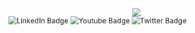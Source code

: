 <div id= "header" align="center">
    <img src="https://media.giphy.com/media/JtBZm3Getg3dqxK0zP/giphy-downsized-large.gif" with="100"/> 
</div>

<div id="badges">
  <img src="https://img.shields.io/badge/LinkedIn-blue?style=for-the-badge&logo=linkedin&logoColor=white" alt="LinkedIn Badge"/>
  <img src="https://img.shields.io/badge/YouTube-red?style=for-the-badge&logo=youtube&logoColor=white" alt="Youtube Badge"/>
  <img src="https://img.shields.io/badge/Twitter-blue?style=for-the-badge&logo=twitter&logoColor=white" alt="Twitter Badge"/>
</div>